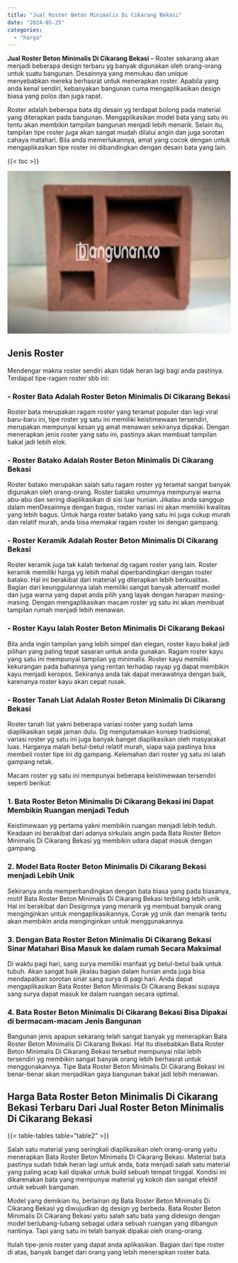 ```yaml
---
title: "Jual Roster Beton Minimalis Di Cikarang Bekasi"
date: "2024-05-25"
categories: 
  - "harga"
---
```


**Jual Roster Beton Minimalis Di Cikarang Bekasi** – Roster sekarang akan menjadi beberapa design terbaru yg banyak digunakan oleh orang-orang untuk suatu bangunan. Desainnya yang memukau dan unique menyebabkan mereka berhasrat untuk menerapkan roster. Apabila yang anda kenal sendiri, kebanyakan bangunan cuma mengaplikasikan design biasa yang polos dan juga rapat.

Roster adalah beberapa bata dg desain yg terdapat bolong pada material yang diterapkan pada bangunan. Mengaplikasikan model bata yang satu ini tentu akan membikin tampilan bangunan menjadi lebih menarik. Selain itu, tampilan tipe roster juga akan sangat mudah dilalui angin dan juga sorotan cahaya matahari. Bila anda memerlukannya, amat yang cocok dengan untuk mengaplikasikan tipe roster ini dibandingkan dengan desain bata yang lain.

{{< toc >}}

![Jual Roster Beton Minimalis Di Cikarang Bekasi](/images/bata-roster-minimalis-33.png)

## Jenis Roster

Mendengar makna roster sendiri akan tidak heran lagi bagi anda pastinya. Terdapat tipe-ragam roster sbb ini:

### \- Roster Bata Adalah Roster Beton Minimalis Di Cikarang Bekasi

Roster bata merupakan ragam roster yang teramat populer dan lagi viral baru-baru ini, tipe roster yg satu ini memiliki keistimewaan tersendiri, merupakan mempunyai kesan yg amat menawan sekiranya dipakai. Dengan menerapkan jenis roster yang satu ini, pastinya akan membuat tampilan bakal jadi lebih elok.

### \- Roster Batako Adalah Roster Beton Minimalis Di Cikarang Bekasi

Roster batako merupakan salah satu ragam roster yg teramat sangat banyak digunakan oleh orang-orang. Roster batako umumnya mempunyai warna abu-abu dan sering diaplikasikan di sisi luar hunian. Jikalau anda sanggup dalam menDesainnya dengan bagus, roster variasi ini akan memiliki kwalitas yang lebih bagus. Untuk harga roster batako yang satu ini juga cukup murah dan relatif murah, anda bisa memakai ragam roster ini dengan gampang.

### \- Roster Keramik Adalah Roster Beton Minimalis Di Cikarang Bekasi

Roster keramik juga tak kalah terkenal dg ragam roster yang lain. Roster keramik memiliki harga yg lebih mahal diperbandingkan dengan roster batako. Hal ini berakibat dari material yg diterapkan lebih berkualitas. Bagian dari keunggulannya ialah memiliki sangat banyak alternatif model dan juga warna yang dapat anda pilih yang layak dengan harapan masing-masing. Dengan mengaplikasikan macam roster yg satu ini akan membuat tampilan rumah menjadi lebih menawan.

### \- Roster Kayu Ialah Roster Beton Minimalis Di Cikarang Bekasi

Bila anda ingin tampilan yang lebih simpel dan elegan, roster kayu bakal jadi pilihan yang paling tepat sasaran untuk anda gunakan. Ragam roster kayu yang satu ini mempunyai tampilan yg minimalis. Roster kayu memiliki kekurangan pada bahannya yang rentan terhadap rayap yg dapat membikin kayu menjadi keropos. Sekiranya anda tak dapat merawatnya dengan baik, karenanya roster kayu akan cepat rusak.

### \- Roster Tanah Liat Adalah Roster Beton Minimalis Di Cikarang Bekasi

Roster tanah liat yakni beberapa variasi roster yang sudah lama diaplikasikan sejak jaman dulu. Dg mengutamakan konsep tradisional, variasi roster yg satu ini juga banyak banget diaplikasikan oleh masyarakat luas. Harganya malah betul-betul relatif murah, siapa saja pastinya bisa membeli roster tipe ini dg gampang. Kelemahan dari roster yg satu ini ialah gampang retak.

Macam roster yg satu ini mempunyai beberapa keistimewaan tersendiri seperti berikut:

### 1\. Bata Roster Beton Minimalis Di Cikarang Bekasi ini Dapat Membikin Ruangan menjadi Teduh

Keistimewaan yg pertama yakni membikin ruangan menjadi lebih teduh. Keadaan ini berakibat dari adanya sirkulais angin pada Bata Roster Beton Minimalis Di Cikarang Bekasi yg membikin udara dapat masuk dengan gampang.

### 2\. Model Bata Roster Beton Minimalis Di Cikarang Bekasi menjadi Lebih Unik

Sekiranya anda memperbandingkan dengan bata biasa yang pada biasanya, motif Bata Roster Beton Minimalis Di Cikarang Bekasi terbilang lebih unik. Hal ini berakibat dari Designnya yang menarik yg membuat banyak orang menginginkan untuk mengaplikasikannya. Corak yg unik dan menarik tentu akan membikin anda menginginkan untuk menggunakannya.

### 3\. Dengan Bata Roster Beton Minimalis Di Cikarang Bekasi Sinar Matahari Bisa Masuk ke dalam rumah Secara Maksimal

Di waktu pagi hari, sang surya memiliki manfaat yg betul-betul baik untuk tubuh. Akan sangat baik jikalau bagian dalam hunian anda juga bisa mendapatkan sorotan sinar sang surya di pagi hari. Anda dapat mengaplikasikan Bata Roster Beton Minimalis Di Cikarang Bekasi supaya sang surya dapat masuk ke dalam ruangan secara optimal.

### 4\. Bata Roster Beton Minimalis Di Cikarang Bekasi Bisa Dipakai di bermacam-macam Jenis Bangunan

Bangunan jenis apapun sekarang telah sangat banyak yg menerapkan Bata Roster Beton Minimalis Di Cikarang Bekasi. Hal itu disebabkan Bata Roster Beton Minimalis Di Cikarang Bekasi tersebut mempunyai nilai lebih tersendiri yg membikin sangat banyak orang lebih berhasrat untuk menggunakannya. Tipe Bata Roster Beton Minimalis Di Cikarang Bekasi ini benar-benar akan menjadikan gaya bangunan bakal jadi lebih menawan.

## Harga Bata Roster Beton Minimalis Di Cikarang Bekasi Terbaru Dari Jual Roster Beton Minimalis Di Cikarang Bekasi

{{< table-tables table="table2" >}}

Salah satu material yang seringkali diaplikasikan oleh orang-orang yaitu menerapkan Bata Roster Beton Minimalis Di Cikarang Bekasi. Material bata pastinya sudah tidak heran lagi untuk anda, bata menjadi salah satu material yang paling acap kali dipakai untuk build sebuah tempat tinggal. Kondisi ini dikarenakan bata yang mempunyai material yg kokoh dan sangat efektif untuk sebuah bangunan.

Model yang demikian itu, berlainan dg Bata Roster Beton Minimalis Di Cikarang Bekasi yg diwujudkan dg design yg berbeda. Bata Roster Beton Minimalis Di Cikarang Bekasi yaitu salah satu bata yang didesign dengan model berlubang-lubang sebagai udara sebuah ruangan yang dibangun nantinya. Tapi yang satu ini telah banyak dipakai oleh orang-orang.

Itulah tipe-jenis roster yang dapat anda aplikasikan. Bagian dari tipe roster di atas, banyak banget dari orang yang lebih menerapkan roster bata.
